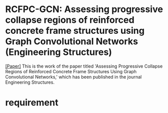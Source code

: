 # RCFPC-GCN: Assessing progressive collapse regions of reinforced concrete frame structures using Graph Convolutional Networks (Engineering Structures)
[[Paper]](https://doi.org/10.1016/j.engstruct.2024.119076)
This is the work of the paper titled 'Assessing Progressive Collapse Regions of Reinforced Concrete Frame Structures Using Graph Convolutional Networks,' which has been published in the journal Engineering Structures.
# requirement
